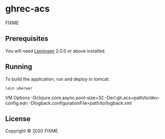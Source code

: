 # ghrec-acs

FIXME

## Prerequisites

You will need [Leiningen][] 2.0.0 or above installed.

[leiningen]: https://github.com/technomancy/leiningen

## Running

To build the application, run and deploy in tomcat:

    lein uberwar
VM Options
    -Dclojure.core.async.pool-size=32 -Derl.gh.acs=path/to/dev-config.edn -Dlogback.configurationFile=path/to/logback.xml
## License

Copyright © 2020 FIXME
